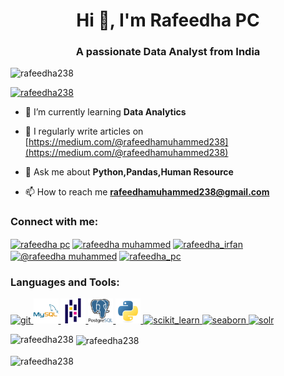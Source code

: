 <h1 align="center">Hi 👋, I'm Rafeedha PC</h1>
<h3 align="center">A passionate Data Analyst from India</h3>

<p align="left"> <img src="https://komarev.com/ghpvc/?username=rafeedha238&label=Profile%20views&color=0e75b6&style=flat" alt="rafeedha238" /> </p>

<p align="left"> <a href="https://github.com/ryo-ma/github-profile-trophy"><img src="https://github-profile-trophy.vercel.app/?username=rafeedha238" alt="rafeedha238" /></a> </p>

- 🌱 I’m currently learning **Data Analytics**

- 📝 I regularly write articles on [https://medium.com/@rafeedhamuhammed238](https://medium.com/@rafeedhamuhammed238)

- 💬 Ask me about **Python,Pandas,Human Resource**

- 📫 How to reach me **rafeedhamuhammed238@gmail.com**

<h3 align="left">Connect with me:</h3>
<p align="left">
<a href="https://linkedin.com/in/rafeedha pc" target="blank"><img align="center" src="https://raw.githubusercontent.com/rahuldkjain/github-profile-readme-generator/master/src/images/icons/Social/linked-in-alt.svg" alt="rafeedha pc" height="30" width="40" /></a>
<a href="https://kaggle.com/rafeedha muhammed" target="blank"><img align="center" src="https://raw.githubusercontent.com/rahuldkjain/github-profile-readme-generator/master/src/images/icons/Social/kaggle.svg" alt="rafeedha muhammed" height="30" width="40" /></a>
<a href="https://instagram.com/rafeedha_irfan" target="blank"><img align="center" src="https://raw.githubusercontent.com/rahuldkjain/github-profile-readme-generator/master/src/images/icons/Social/instagram.svg" alt="rafeedha_irfan" height="30" width="40" /></a>
<a href="https://medium.com/@rafeedha muhammed" target="blank"><img align="center" src="https://raw.githubusercontent.com/rahuldkjain/github-profile-readme-generator/master/src/images/icons/Social/medium.svg" alt="@rafeedha muhammed" height="30" width="40" /></a>
<a href="https://www.leetcode.com/rafeedha_pc" target="blank"><img align="center" src="https://raw.githubusercontent.com/rahuldkjain/github-profile-readme-generator/master/src/images/icons/Social/leet-code.svg" alt="rafeedha_pc" height="30" width="40" /></a>
</p>

<h3 align="left">Languages and Tools:</h3>
<p align="left"> <a href="https://git-scm.com/" target="_blank" rel="noreferrer"> <img src="https://www.vectorlogo.zone/logos/git-scm/git-scm-icon.svg" alt="git" width="40" height="40"/> </a> <a href="https://www.mysql.com/" target="_blank" rel="noreferrer"> <img src="https://raw.githubusercontent.com/devicons/devicon/master/icons/mysql/mysql-original-wordmark.svg" alt="mysql" width="40" height="40"/> </a> <a href="https://pandas.pydata.org/" target="_blank" rel="noreferrer"> <img src="https://raw.githubusercontent.com/devicons/devicon/2ae2a900d2f041da66e950e4d48052658d850630/icons/pandas/pandas-original.svg" alt="pandas" width="40" height="40"/> </a> <a href="https://www.postgresql.org" target="_blank" rel="noreferrer"> <img src="https://raw.githubusercontent.com/devicons/devicon/master/icons/postgresql/postgresql-original-wordmark.svg" alt="postgresql" width="40" height="40"/> </a> <a href="https://www.python.org" target="_blank" rel="noreferrer"> <img src="https://raw.githubusercontent.com/devicons/devicon/master/icons/python/python-original.svg" alt="python" width="40" height="40"/> </a> <a href="https://scikit-learn.org/" target="_blank" rel="noreferrer"> <img src="https://upload.wikimedia.org/wikipedia/commons/0/05/Scikit_learn_logo_small.svg" alt="scikit_learn" width="40" height="40"/> </a> <a href="https://seaborn.pydata.org/" target="_blank" rel="noreferrer"> <img src="https://seaborn.pydata.org/_images/logo-mark-lightbg.svg" alt="seaborn" width="40" height="40"/> </a> <a href="https://lucene.apache.org/solr/" target="_blank" rel="noreferrer"> <img src="https://www.vectorlogo.zone/logos/apache_solr/apache_solr-icon.svg" alt="solr" width="40" height="40"/> </a> </p>

<p><img align="left" src="https://github-readme-stats.vercel.app/api/top-langs?username=rafeedha238&show_icons=true&locale=en&layout=compact" alt="rafeedha238" /></p>

<p>&nbsp;<img align="center" src="https://github-readme-stats.vercel.app/api?username=rafeedha238&show_icons=true&locale=en" alt="rafeedha238" /></p>

<p><img align="center" src="https://github-readme-streak-stats.herokuapp.com/?user=rafeedha238&" alt="rafeedha238" /></p>
